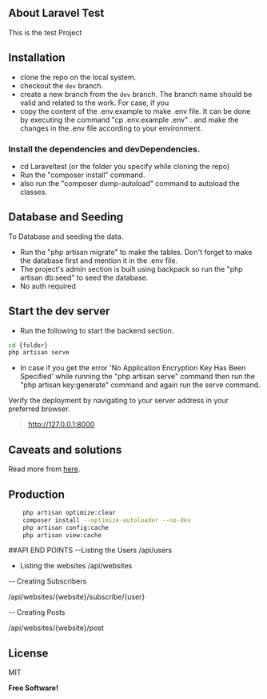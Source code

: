 ## About Laravel Test

This is the test Project


## Installation

- clone the repo on the local system.
- checkout the `dev` branch.
- create a new branch from the `dev` branch. The branch name should be valid and related to the work. For case, if you
- copy the content of the .env.example to make .env file. It can be done by executing the command "cp .env.example .env"
  . and make the changes in the .env file according to your environment.

### Install the dependencies and devDependencies.

- cd Laraveltest (or the folder you specify while cloning the repo)
- Run the "composer install" command.
- also run the "composer dump-autoload" command to autoload the classes.

## Database and Seeding

To Database and seeding the data.

- Run the "php artisan migrate" to make the tables. Don't forget to make the database first and mention it in the .env
  file.
- The project's admin section is built using backpack so run the "php artisan db:seed" to seed the database.
- No auth required

## Start the dev server

- Run the following to start the backend section.

```zsh
cd {folder}
php artisan serve
```

- In case if you get the error 'No Application Encryption Key Has Been Specified' while running the "php artisan serve"
  command then run the "php artisan key:generate" command and again run the serve command.

Verify the deployment by navigating to your server address in your preferred browser.

> http://127.0.0.1:8000

## Caveats and solutions

Read more from [here](https://laravel.com/docs/8.x/queues#running-the-queue-worker).

## Production

```sh
    php artisan optimize:clear
    composer install --optimize-autoloader --no-dev
    php artisan config:cache
    php artisan view:cache
```

##API END POINTS
--Listing the Users
/api/users

- Listing the websites
/api/websites

-- Creating Subscribers

/api/websites/{website}/subscribe/{user}

-- Creating Posts

/api/websites/{website}/post

## License

MIT

**Free Software!**
